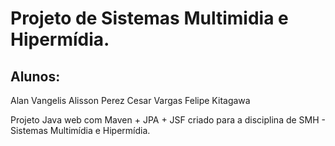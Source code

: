 Projeto de Sistemas Multimidia e Hipermídia.
===========================================
Alunos:
-------
Alan Vangelis
Alisson Perez
Cesar Vargas
Felipe Kitagawa

Projeto Java web com Maven + JPA + JSF criado para a disciplina de SMH - Sistemas Multimídia e Hipermídia.


